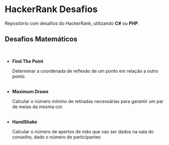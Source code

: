 <h1>HackerRank Desafios</h1>

<p>Repositório com desafios do HackerRank, utilizando <strong>C#</strong> ou <strong>PHP</strong>.</p>

<h2>Desafios Matemáticos</h2>

<br>

<ul>
  <li>
    <strong>Find The Point</strong><br>
      <p>Determinar a coordenada de reflexão de um ponto em relação a outro ponto.</p>
  </li>
  
  <br>
  
  <li>
    <strong>Maximum Draws</strong><br>
      <p>Calcular o número mínimo de retiradas necessárias para garantir um par de meias da mesma cor.</p>
  </li>

  <br>

  <li>
    <strong>HandShake</strong>
      <p>Calcular o número de apertos de mão que vao ser dados na sala do conselho, dado o número de participantes</p>
  </li>
  
</ul>
